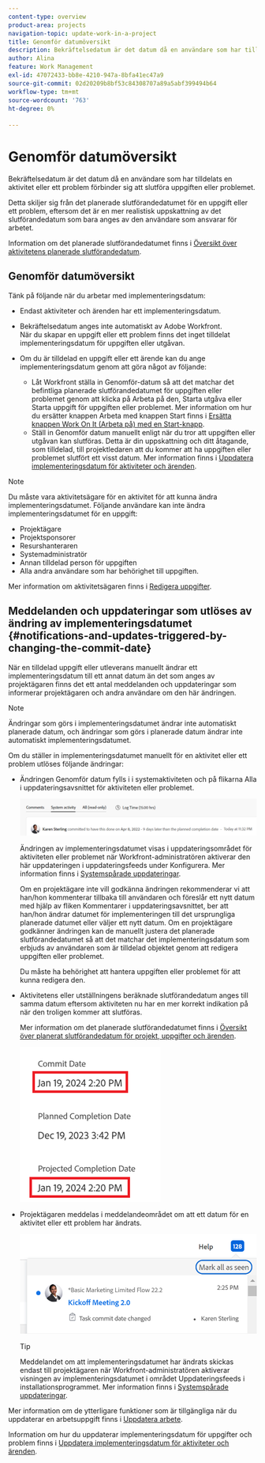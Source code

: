 ```yaml
---
content-type: overview
product-area: projects
navigation-topic: update-work-in-a-project
title: Genomför datumöversikt
description: Bekräftelsedatum är det datum då en användare som har tilldelats en aktivitet eller ett problem förbinder sig att slutföra uppgiften eller problemet. Detta skiljer sig från det planerade slutförandedatumet, eftersom det är en mer realistisk uppskattning av det slutförandedatum som anges av användaren som är direkt ansvarig för arbetet.
author: Alina
feature: Work Management
exl-id: 47072433-bb8e-4210-947a-8bfa41ec47a9
source-git-commit: 02d20209b8bf53c84308707a89a5abf399494b64
workflow-type: tm+mt
source-wordcount: '763'
ht-degree: 0%

---
```


# Genomför datumöversikt

Bekräftelsedatum är det datum då en användare som har tilldelats en aktivitet eller ett problem förbinder sig att slutföra uppgiften eller problemet.

Detta skiljer sig från det planerade slutförandedatumet för en uppgift eller ett problem, eftersom det är en mer realistisk uppskattning av det slutförandedatum som bara anges av den användare som ansvarar för arbetet.

Information om det planerade slutförandedatumet finns i [Översikt över aktivitetens planerade slutförandedatum](../../../manage-work/tasks/task-information/task-planned-completion-date.md).

## Genomför datumöversikt

Tänk på följande när du arbetar med implementeringsdatum:

* Endast aktiviteter och ärenden har ett implementeringsdatum.
* Bekräftelsedatum anges inte automatiskt av Adobe Workfront.\
  När du skapar en uppgift eller ett problem finns det inget tilldelat implementeringsdatum för uppgiften eller utgåvan.
* Om du är tilldelad en uppgift eller ett ärende kan du ange implementeringsdatum genom att göra något av följande:

   * Låt Workfront ställa in Genomför-datum så att det matchar det befintliga planerade slutförandedatumet för uppgiften eller problemet genom att klicka på Arbeta på den, Starta utgåva eller Starta uppgift för uppgiften eller problemet. Mer information om hur du ersätter knappen Arbeta med knappen Start finns i  [Ersätta knappen Work On It (Arbeta på) med en Start-knapp](../../../people-teams-and-groups/create-and-manage-teams/work-on-it-button-to-start-button.md).
   * Ställ in Genomför datum manuellt enligt när du tror att uppgiften eller utgåvan kan slutföras. Detta är din uppskattning och ditt åtagande, som tilldelad, till projektledaren att du kommer att ha uppgiften eller problemet slutfört ett visst datum.
Mer information finns i [Uppdatera implementeringsdatum för aktiviteter och ärenden](/help/quicksilver/manage-work/projects/updating-work-in-a-project/update-commit-date-on-tasks-and-issues.md).

>[!NOTE]
>
>Du måste vara aktivitetsägare för en aktivitet för att kunna ändra implementeringsdatumet. Följande användare kan inte ändra implementeringsdatumet för en uppgift:
>
>* Projektägare
>* Projektsponsorer
>* Resurshanteraren
>* Systemadministratör
>* Annan tilldelad person för uppgiften
>* Alla andra användare som har behörighet till uppgiften.
>
>Mer information om aktivitetsägaren finns i [Redigera uppgifter](../../../manage-work/tasks/manage-tasks/edit-tasks.md).

## Meddelanden och uppdateringar som utlöses av ändring av implementeringsdatumet {#notifications-and-updates-triggered-by-changing-the-commit-date}

När en tilldelad uppgift eller utleverans manuellt ändrar ett implementeringsdatum till ett annat datum än det som anges av projektägaren finns det ett antal meddelanden och uppdateringar som informerar projektägaren och andra användare om den här ändringen.

>[!NOTE]
>
>Ändringar som görs i implementeringsdatumet ändrar inte automatiskt planerade datum, och ändringar som görs i planerade datum ändrar inte automatiskt implementeringsdatumet.

Om du ställer in implementeringsdatumet manuellt för en aktivitet eller ett problem utlöses följande ändringar:

* Ändringen Genomför datum fylls i i systemaktiviteten och på flikarna Alla i uppdateringsavsnittet för aktiviteten eller problemet.

  ![](assets/update-stream-confirmation-that-commit-date-changed-nwe-350x73.png)

  Ändringen av implementeringsdatumet visas i uppdateringsområdet för aktiviteten eller problemet när Workfront-administratören aktiverar den här uppdateringen i uppdateringsfeeds under Konfigurera. Mer information finns i [Systemspårade uppdateringar](../../../administration-and-setup/set-up-workfront/system-tracked-update-feeds/system-tracked-update-feeds.md).

  Om en projektägare inte vill godkänna ändringen rekommenderar vi att han/hon kommenterar tillbaka till användaren och föreslår ett nytt datum med hjälp av fliken Kommentarer i uppdateringsavsnittet, ber att han/hon ändrar datumet för implementeringen till det ursprungliga planerade datumet eller väljer ett nytt datum. Om en projektägare godkänner ändringen kan de manuellt justera det planerade slutförandedatumet så att det matchar det implementeringsdatum som erbjuds av användaren som är tilldelad objektet genom att redigera uppgiften eller problemet.

  Du måste ha behörighet att hantera uppgiften eller problemet för att kunna redigera den.

<!--this is no longer possible: 
>[!NOTE]
>
>If you want to see how the timeline of the project is affected by accepting to change the Planned Completion Date of the task, click **Project Timeline**. This opens the task list where you can evaluate the date changes and the project timeline.
>
>
>![](assets/project-owner-notification-update-stream-that-commit-date-affects-project-timeline-highlighted-nwe-350x139.png)  >
>
-->


* Aktivitetens eller utställningens beräknade slutförandedatum anges till samma datum eftersom aktiviteten nu har en mer korrekt indikation på när den troligen kommer att slutföras.

  Mer information om det planerade slutförandedatumet finns i [Översikt över planerat slutförandedatum för projekt, uppgifter och ärenden](../../../manage-work/projects/planning-a-project/project-projected-completion-date.md).

  ![](assets/task-projected-completion-date-in-details-highlighted-nwe-350x230.png)

* Projektägaren meddelas i meddelandeområdet om att ett datum för en aktivitet eller ett problem har ändrats.

  ![](assets/in-product-notification-commit-date-changed-nwe-350x149.png)

  <!--
  <p data-mc-conditions="QuicksilverOrClassic.Draft mode">(NOTE: the tip below is actually wrong and the updates feeds should not control this setting, but at this time it does, according to this issue in Hub: https://hub.workfront.com/issue/61e1aa5e0002a186fdd0a73a10db0fc3/updates?email-source=comm</p>
  -->

  >[!TIP]
  >
  >Meddelandet om att implementeringsdatumet har ändrats skickas endast till projektägaren när Workfront-administratören aktiverar visningen av implementeringsdatumet i området Uppdateringsfeeds i installationsprogrammet. Mer information finns i [Systemspårade uppdateringar](../../../administration-and-setup/set-up-workfront/system-tracked-update-feeds/system-tracked-update-feeds.md).

Mer information om de ytterligare funktioner som är tillgängliga när du uppdaterar en arbetsuppgift finns i  [Uppdatera arbete](../../../workfront-basics/updating-work-items-and-viewing-updates/update-work.md).

Information om hur du uppdaterar implementeringsdatum för uppgifter och problem finns i [Uppdatera implementeringsdatum för aktiviteter och ärenden](../../../manage-work/projects/updating-work-in-a-project/update-commit-date-on-tasks-and-issues.md).

<!--
<div data-mc-conditions="QuicksilverOrClassic.Draft mode">
<h2>Update Commit Dates on tasks and issues</h2>
<p>(NOTE: moved to its own article) </p>
<p>Updating the Commit Date is identical for tasks and issues.</p>
<ol>
<li value="1"> <p>Go to a task or issue that you are assigned to as the <strong>Task Owner</strong>.</p> <p>For more information about finding out who the Task Owner for an issue or task is, see the section <a href="../../../manage-work/tasks/manage-tasks/edit-tasks.md#assignments" class="MCXref xref">Edit tasks</a> in the article <a href="../../../manage-work/tasks/manage-tasks/edit-tasks.md" class="MCXref xref">Edit tasks</a>.</p> </li>
<li value="2"> <p>Click Work on it in the task or issue header</p> <p>Or</p> <p>Click <strong>Start Task</strong> or <strong>Start Issue</strong> if the Work on it button has been customized in your environment to indicate that you are now working on the work item. </p> <p>At this time, the Commit Date and the Planned Completion Date of the task or issue are the same.</p> </li>
<li value="3"> <p data-mc-conditions="QuicksilverOrClassic.Quicksilver">(Optional) If you clicked Start Task or Start Issue, click <strong>Undo</strong> in the lower-left corner of the screen. The Commit Date is removed. </p> <p>For information about replacing the Work On It button with a Start button, see <span href="../../../people-teams-and-groups/create-and-manage-teams/work-on-it-button-to-start-button.md"><a href="../../../people-teams-and-groups/create-and-manage-teams/work-on-it-button-to-start-button.md" class="MCXref xref">Replace the Work On It button with a Start button</a></span>.</p> <note type="tip">
The option to undo your selection to start your work is not available when you click
<span style="font-weight: bold;" data-mc-conditions="QuicksilverOrClassic.Quicksilver">Work on it</span>.
</note> </li>
<li value="4"> <p> Expand the <strong>This will be done by</strong> date picker, and select a new Commit Date.</p>
<div>
<div data-mc-conditions="QuicksilverOrClassic.Quicksilver">
<p>Click <strong>Updates</strong> in the left panel, then click the <strong>Start a new update</strong>><strong>Commit Date</strong></p>
<p>Or</p>
<p>Click <strong>Task Details</strong> or <strong>Issue Details</strong> in the left panel, then double click <strong>Commit Date</strong> and select a new date from calendar. </p>
</div>
<p>The Commit Date and the Planned Completion date are no longer the same.</p>
<p>Instead, the Commit Date and the Projected Completion Date of the task or issue become the same.</p>
<p>The changes are saved automatically.</p>
<p>The Project Owner is notified that you have suggested a new Commit Date for the task or issue and can, at this time, update the Planned Completion Date of the task or issue to match the Commit Date you suggested. For information about the notifications and updates that are triggered by this change, see the section <a href="#notifications-and-updates-triggered-by-changing-the-commit-date" class="MCXref xref">Notifications and updates triggered by changing the Commit Date</a> in this article.</p>
</div> </li>
</ol>
</div>
-->
